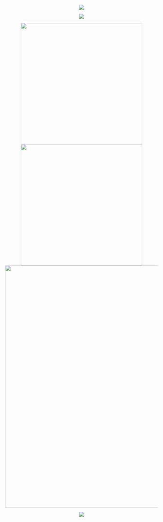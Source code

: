 <!-- Guide: https://blog.csdn.net/weixin_62651706/article/details/137957144 -->

<!-- https://github.com/kyechan99/capsule-render -->
<p align="center">
<a href="https://douyl.github.io/">
<img src="https://capsule-render.vercel.app/api?type=waving&color=timeGradient&height=300&&section=header&text=See%20my%20HomePage!&fontSize=90&fontAlign=50&fontAlignY=30&desc=Click%20me!&descAlign=50&descSize=30&descAlignY=60&animation=twinkling" />
</a>
</p>

<!-- https://github.com/DenverCoder1/readme-typing-svg -->
<p align="center">
<a href="https://douyl.github.io/">
<img src="https://readme-typing-svg.demolab.com?font=Orbitron&size=25&pause=1000&center=true&vCenter=true&random=false&width=600&lines=Welcome+to+my+GitHub+profile+page!" />
</a>
</p>

<p align="center">
<!-- https://github.com/anuraghazra/github-readme-stats -->
<img align="center" width="400" src="https://github-readme-stats.vercel.app/api?username=douyl&theme=transparent&show_icons=true&hide_border=true&show=reviews&hide_title=true&hide=contribs" />
<!-- https://github.com/DenverCoder1/github-readme-streak-stats -->
<img align="center" width="400" src="https://streak-stats.demolab.com?user=douyl&theme=transparent&date_format=%5BY.%5Dn.j&hide_border=true" />
<br/>
<!-- https://github.com/Ashutosh00710/github-readme-activity-graph -->
<img width="800" src="https://github-readme-activity-graph.vercel.app/graph?username=douyl&theme=github-compact&hide_border=true&area=true&custom_title=Contribution%20Graph" />
<br/>
<!-- https://github.com/anuraghazra/github-readme-stats -->
<!-- <img align="center" src="https://github-readme-stats.vercel.app/api/top-langs/?username=douyl&theme=transparent&hide_border=true&layout=donut-vertical&langs_count=6" /> -->
<!-- <br/> -->
</p>

<!-- https://github.com/badges/shields -->
<!-- <p align="center"> -->
<!-- <a href="https://github.com/douyl"><img src="https://github.com/douyl" /></a> -->
<!-- <img src="https://img.shields.io/badge/QQ-2951256653-green?logo=tencentqq" /> -->
<!-- https://github.com/antonkomarev/github-profile-views-counter -->
<!-- <img src="https://komarev.com/ghpvc/?username=Xiaokang2022&abbreviated=true&color=yellow" /> -->
<!-- </p> -->

<!-- https://github.com/kyechan99/capsule-render -->
<p align="center">
<img src="https://capsule-render.vercel.app/api?type=waving&color=timeGradient&height=300&&section=footer&text=THE%20END&fontSize=90&fontAlign=50&fontAlignY=70&desc=Hope%20your%20program%20is%20bug-free!&descAlign=50&descSize=30&descAlignY=40&animation=twinkling" />
</p>
